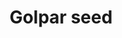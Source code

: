 ---
layout: item
title: Golpar seed
item-id: 20906
datatable: true
id: 20906
name: "Golpar seed"
members: true
lowalch: 0
highalch: 1
examine: "Golpar in seed form. Hopefully there's somewhere to plant this."
monsters:
  - id: 7604
    name: "Skeletal Mystic"
    members: true
    combat_level: 0
    wiki_url: "https://oldschool.runescape.wiki/w/Skeletal_Mystic"
    drops:
      - quantity: "5-10"
        rarity: 1
        drop_requirements: null
---